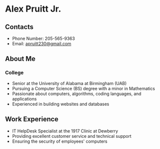 # Alex Pruitt Jr.

## Contacts
- Phone Number: 205-565-9363
- Email: [apruitt230@gmail.com](mailto:apruitt230@gmail.com)

## About Me

### College
- Senior at the University of Alabama at Birmingham (UAB)
- Pursuing a Computer Science (BS) degree with a minor in Mathematics
- Passionate about computers, algorithms, coding languages, and applications
- Experienced in building websites and databases

## Work Experience
- IT HelpDesk Specialist at the 1917 Clinic at Dewberry
- Providing excellent customer service and technical support
- Ensuring the security of employees' computers

